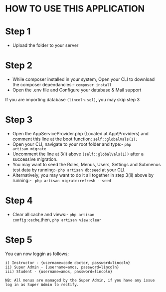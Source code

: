 HOW TO USE THIS APPLICATION
===========================================================================================
# Step 1
- Upload the folder to your server

# Step 2
- While composer installed in your system, Open your CLI to download the composer dependancies:- <code>composer install</code>		
- Open the .env file and Configure your database & Mail support

If you are importing database <code>(lincoln.sql)</code>, you may skip step 3

# Step 3
- Open the AppServiceProvider.php (Located at App\Providers) and comment this line at the boot function; <code>self::globalVals(1);</code>
- Open your CLI, navigate to your root folder and type:- <code>php artisan migrate</code>
- Uncomment the line at 3(i) above <code>(self::globalVals(1))</code> after a successive migration.
- You may want to seed the Roles, Menus, Users, Settings and Submenus test data by running:- <code>php artisan db:seed</code> at your CLI. 
- Alternatively, you may want to do it all together in step 3(ii) above by running:- <code> php artisan migrate:refresh --seed </code>

# Step 4
- Clear all cache and views:- <code>php artisan config:cache</code>,then, <code>php artisan view:clear</code>

# Step 5
You can now loggin as follows;

	i) Instructor - {username=code doctor, password=lincoln}
	ii) Super Admin - {username=amos, password=lincoln}
	iii) Student - {username=amos, password=lincoln}
	
	NB: All menus are managed by the Super Admin, if you have any issue log in as Super Admin to rectify.
